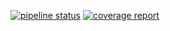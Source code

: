 [![pipeline status](https://gitlab.com/AlexRozhkovan/java/badges/mock_tests/pipeline.svg)](https://gitlab.com/AlexRozhkovan/java/-/commits/mock_tests)
[![coverage report](https://gitlab.com/AlexRozhkovan/java/badges/mock_tests/coverage.svg)](https://gitlab.com/AlexRozhkovan/java/-/commits/mock_tests)